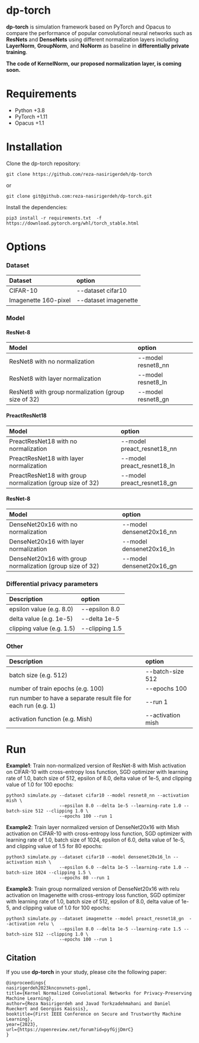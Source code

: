 # dp-torch
**dp-torch** is simulation framework based on PyTorch and Opacus to compare the performance of popular convolutional neural networks such as **ResNets** and 
**DenseNets** using different normalization layers including **LayerNorm**, **GroupNorm**, and **NoNorm** as baseline in **differentially private training**.

**The code of KernelNorm, our proposed normalization layer, is coming soon.**

# Requirements
- Python +3.8
- PyTorch +1.11
- Opacus +1.1

# Installation
Clone the dp-torch repository:
```
git clone https://github.com/reza-nasirigerdeh/dp-torch
```
or 
```
git clone git@github.com:reza-nasirigerdeh/dp-torch.git
```

Install the dependencies:
```
pip3 install -r requirements.txt  -f https://download.pytorch.org/whl/torch_stable.html
```

# Options
### Dataset
| Dataset              | option              |
|:---------------------|:--------------------|
| CIFAR-10             | --dataset cifar10   |
| Imagenette 160-pixel | --dataset imagenette|





### Model

#### ResNet-8
| Model                                               | option              |
|:----------------------------------------------------|:--------------------|
| ResNet8 with no normalization                       | --model resnet8_nn  |
| ResNet8 with layer normalization                    | --model resnet8_ln  |
| ResNet8 with group normalization (group size of 32) | --model resnet8_gn  |

#### PreactResNet18
| Model                                                      | option                        |
|:-----------------------------------------------------------|:------------------------------|
| PreactResNet18 with no normalization                       | --model preact_resnet18_nn    |
| PreactResNet18 with layer normalization                    | --model preact_resnet18_ln    |
| PreactResNet18 with group normalization (group size of 32) | --model preact_resnet18_gn    |        

#### ResNet-8
| Model                                                     | option                   |
|:----------------------------------------------------------|:-------------------------|
| DenseNet20x16 with no normalization                       | --model densenet20x16_nn |
| DenseNet20x16 with layer normalization                    | --model densenet20x16_ln |
| DenseNet20x16 with group normalization (group size of 32) | --model densenet20x16_gn |

### Differential privacy parameters
| Description               | option            |
|:--------------------------|:------------------|
| epsilon value (e.g. 8.0)  | --epsilon 8.0     |
| delta value (e.g. 1e-5)   | --delta 1e-5      |
| clipping value (e.g. 1.5) | --clipping 1.5    |

### Other
| Description                                                     | option            |
|:----------------------------------------------------------------|:------------------|
| batch size (e.g. 512)                                           | --batch-size 512  |
| number of train epochs (e.g. 100)                               | --epochs 100      |
| run number to have a separate result file for each run (e.g. 1) | --run 1           |
| activation function (e.g. Mish)                                 | --activation mish |

# Run
**Example1**: Train non-normalized version of ResNet-8 with Mish activation on CIFAR-10 with cross-entropy loss function, SGD optimizer with learning rate of 1.0, 
batch size of 512, epsilon of 8.0, delta value of 1e-5, and clipping value of 1.0 for 100 epochs:

```
python3 simulate.py --dataset cifar10 --model resnet8_nn --activation mish \
                    --epsilon 8.0 --delta 1e-5 --learning-rate 1.0 --batch-size 512 --clipping 1.0 \
                    --epochs 100 --run 1
```

**Example2**: Train layer normalized version of DenseNet20x16 with Mish activation on CIFAR-10 with cross-entropy loss function, SGD optimizer with learning rate of 1.0, 
batch size of 1024, epsilon of 6.0, delta value of 1e-5, and clipping value of 1.5 for 80 epochs:

```
python3 simulate.py --dataset cifar10 --model densenet20x16_ln --activation mish \
                    --epsilon 6.0 --delta 1e-5 --learning-rate 1.0 --batch-size 1024 --clipping 1.5 \
                    --epochs 80 --run 1
```

**Example3**: Train group normalized version of DenseNet20x16 with relu activation on Imagenette with cross-entropy loss function, SGD optimizer with learning rate of 1.0, 
batch size of 512, epsilon of 8.0, delta value of 1e-5, and clipping value of 1.0 for 100 epochs:

```
python3 simulate.py --dataset imagenette --model preact_resnet18_gn  --activation relu \
                    --epsilon 8.0 --delta 1e-5 --learning-rate 1.5 --batch-size 512 --clipping 1.0 \
                    --epochs 100 --run 1
```

## Citation
If you use **dp-torch** in your study, please cite the following paper: <br />
   ```
@inproceedings{
nasirigerdeh2023knconvnets-ppml,
title={Kernel Normalized Convolutional Networks for Privacy-Preserving Machine Learning},
author={Reza Nasirigerdeh and Javad Torkzadehmahani and Daniel Rueckert and Georgios Kaissis},
booktitle={First IEEE Conference on Secure and Trustworthy Machine Learning},
year={2023},
url={https://openreview.net/forum?id=pyfGjjDmrC}
}
   ```